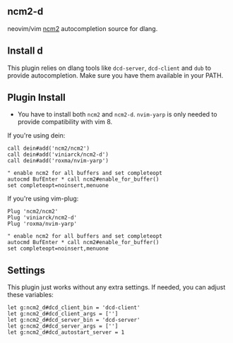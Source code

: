 
## ncm2-d

neovim/vim [ncm2](https://github.com/ncm2/ncm2) autocompletion source for dlang.

## Install d

This plugin relies on dlang tools like `dcd-server`, `dcd-client` and `dub` to provide autocompletion. Make sure you have them available in your PATH.

## Plugin Install

- You have to install both `ncm2` and `ncm2-d`. `nvim-yarp` is only needed to provide compatibility with vim 8.

If you're using dein:

```
call dein#add('ncm2/ncm2')
call dein#add('viniarck/ncm2-d')
call dein#add('roxma/nvim-yarp')

" enable ncm2 for all buffers and set completeopt
autocmd BufEnter * call ncm2#enable_for_buffer()
set completeopt=noinsert,menuone
```

If you're using vim-plug:

```
Plug 'ncm2/ncm2'
Plug 'viniarck/ncm2-d'
Plug 'roxma/nvim-yarp'

" enable ncm2 for all buffers and set completeopt
autocmd BufEnter * call ncm2#enable_for_buffer()
set completeopt=noinsert,menuone
```

## Settings

This plugin just works without any extra settings. If needed, you can adjust these variables:

```
let g:ncm2_d#dcd_client_bin = 'dcd-client'
let g:ncm2_d#dcd_client_args = ['']
let g:ncm2_d#dcd_server_bin = 'dcd-server'
let g:ncm2_d#dcd_server_args = ['']
let g:ncm2_d#dcd_autostart_server = 1
```
